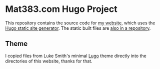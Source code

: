 # Mat383.com Hugo Project
This repository contains the source code for [my website](https://mat383.com), which uses the [Hugo static site generator](https://gohugo.io/).
The static built files are [also in a repository](https://github.com/mat-383/mat383.github.io).
## Theme
I copied files from Luke Smith's minimal [Lugo](https://github.com/LukeSmithxyz/lugo) theme directly into the directories of this website, thanks for that.
